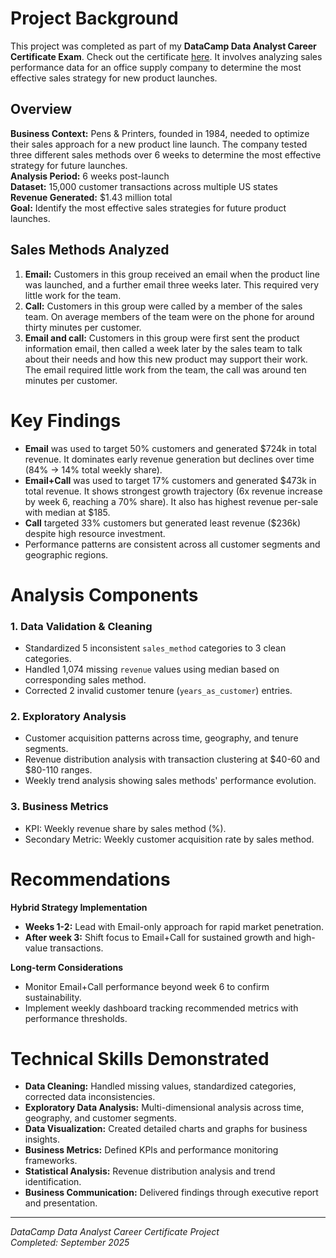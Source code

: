 # Project Background
This project was completed as part of my **DataCamp Data Analyst Career Certificate Exam**. Check out the certificate [here](https://www.datacamp.com/certificate/DA0021940315674?trk=public_profile_see-credential). It involves analyzing sales performance data for an office supply company to determine the most effective sales strategy for new product launches. 

## Overview  
**Business Context:** Pens & Printers, founded in 1984, needed to optimize their sales approach for a new product line launch. The company tested three different sales methods over 6 weeks to determine the most effective strategy for future launches.  
**Analysis Period:** 6 weeks post-launch  
**Dataset:** 15,000 customer transactions across multiple US states  
**Revenue Generated:** $1.43 million total  
**Goal:** Identify the most effective sales strategies for future product launches. 

## Sales Methods Analyzed
1. **Email:** Customers in this group received an email when the product line was launched, and a further email three weeks later. This required very little work for the team.
2. **Call:** Customers in this group were called by a member of the sales team. On average members of the team were on the phone for around thirty minutes per customer.
3. **Email and call:** Customers in this group were first sent the product information email, then called a week later by the sales team to talk about their needs and how this new product may support their work. The email required little work from the team, the call was around ten minutes per customer. 

# Key Findings
- **Email** was used to target 50% customers and generated $724k in total revenue. It dominates early revenue generation but declines over time (84% → 14% total weekly share).
- **Email+Call** was used to target 17% customers and generated $473k in total revenue. It shows strongest growth trajectory (6x revenue increase by week 6, reaching a 70% share). It also has highest revenue per-sale with median at $185.
- **Call** targeted 33% customers but generated least revenue ($236k) despite high resource investment.
- Performance patterns are consistent across all customer segments and geographic regions. 

# Analysis Components
### 1. Data Validation & Cleaning
- Standardized 5 inconsistent `sales_method` categories to 3 clean categories.
- Handled 1,074 missing `revenue` values using median based on corresponding sales method.
- Corrected 2 invalid customer tenure (`years_as_customer`) entries.

### 2. Exploratory Analysis
- Customer acquisition patterns across time, geography, and tenure segments.
- Revenue distribution analysis with transaction clustering at $40-60 and $80-110 ranges.
- Weekly trend analysis showing sales methods' performance evolution.

### 3. Business Metrics
- KPI: Weekly revenue share by sales method (%).
- Secondary Metric: Weekly customer acquisition rate by sales method. 

# Recommendations
**Hybrid Strategy Implementation**
- **Weeks 1-2:** Lead with Email-only approach for rapid market penetration.
- **After week 3:** Shift focus to Email+Call for sustained growth and high-value transactions.

**Long-term Considerations**
- Monitor Email+Call performance beyond week 6 to confirm sustainability.
- Implement weekly dashboard tracking recommended metrics with performance thresholds. 

# Technical Skills Demonstrated
- **Data Cleaning:** Handled missing values, standardized categories, corrected data inconsistencies.
- **Exploratory Data Analysis:** Multi-dimensional analysis across time, geography, and customer segments.
- **Data Visualization:** Created detailed charts and graphs for business insights.
- **Business Metrics:** Defined KPIs and performance monitoring frameworks.
- **Statistical Analysis:** Revenue distribution analysis and trend identification.
- **Business Communication:** Delivered findings through executive report and presentation.

---

*DataCamp Data Analyst Career Certificate Project*  
*Completed: September 2025*
